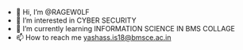 - 👋 Hi, I’m @RAGEW0LF
- 👀 I’m interested in  CYBER SECURITY
- 🌱 I’m currently learning INFORMATION SCIENCE IN BMS COLLAGE
- 📫 How to reach me yashass.is18@bmsce.ac.in
